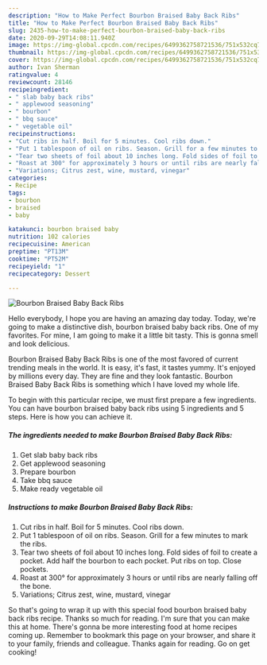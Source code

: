```yaml
---
description: "How to Make Perfect Bourbon Braised Baby Back Ribs"
title: "How to Make Perfect Bourbon Braised Baby Back Ribs"
slug: 2435-how-to-make-perfect-bourbon-braised-baby-back-ribs
date: 2020-09-29T14:08:11.940Z
image: https://img-global.cpcdn.com/recipes/6499362758721536/751x532cq70/bourbon-braised-baby-back-ribs-recipe-main-photo.jpg
thumbnail: https://img-global.cpcdn.com/recipes/6499362758721536/751x532cq70/bourbon-braised-baby-back-ribs-recipe-main-photo.jpg
cover: https://img-global.cpcdn.com/recipes/6499362758721536/751x532cq70/bourbon-braised-baby-back-ribs-recipe-main-photo.jpg
author: Ivan Sherman
ratingvalue: 4
reviewcount: 28146
recipeingredient:
- " slab baby back ribs"
- " applewood seasoning"
- " bourbon"
- " bbq sauce"
- " vegetable oil"
recipeinstructions:
- "Cut ribs in half. Boil for 5 minutes. Cool ribs down."
- "Put 1 tablespoon of oil on ribs. Season. Grill for a few minutes to mark the ribs."
- "Tear two sheets of foil about 10 inches long. Fold sides of foil to create a pocket. Add half the bourbon to each pocket. Put ribs on top. Close pockets."
- "Roast at 300° for approximately 3 hours or until ribs are nearly falling off the bone."
- "Variations; Citrus zest, wine, mustard, vinegar"
categories:
- Recipe
tags:
- bourbon
- braised
- baby

katakunci: bourbon braised baby 
nutrition: 102 calories
recipecuisine: American
preptime: "PT13M"
cooktime: "PT52M"
recipeyield: "1"
recipecategory: Dessert

---
```



![Bourbon Braised Baby Back Ribs](https://img-global.cpcdn.com/recipes/6499362758721536/751x532cq70/bourbon-braised-baby-back-ribs-recipe-main-photo.jpg)

Hello everybody, I hope you are having an amazing day today. Today, we're going to make a distinctive dish, bourbon braised baby back ribs. One of my favorites. For mine, I am going to make it a little bit tasty. This is gonna smell and look delicious.

Bourbon Braised Baby Back Ribs is one of the most favored of current trending meals in the world. It is easy, it's fast, it tastes yummy. It's enjoyed by millions every day. They are fine and they look fantastic. Bourbon Braised Baby Back Ribs is something which I have loved my whole life.




To begin with this particular recipe, we must first prepare a few ingredients. You can have bourbon braised baby back ribs using 5 ingredients and 5 steps. Here is how you can achieve it.

<!--inarticleads1-->

##### The ingredients needed to make Bourbon Braised Baby Back Ribs:

1. Get  slab baby back ribs
1. Get  applewood seasoning
1. Prepare  bourbon
1. Take  bbq sauce
1. Make ready  vegetable oil




<!--inarticleads2-->

##### Instructions to make Bourbon Braised Baby Back Ribs:

1. Cut ribs in half. Boil for 5 minutes. Cool ribs down.
1. Put 1 tablespoon of oil on ribs. Season. Grill for a few minutes to mark the ribs.
1. Tear two sheets of foil about 10 inches long. Fold sides of foil to create a pocket. Add half the bourbon to each pocket. Put ribs on top. Close pockets.
1. Roast at 300° for approximately 3 hours or until ribs are nearly falling off the bone.
1. Variations; Citrus zest, wine, mustard, vinegar




So that's going to wrap it up with this special food bourbon braised baby back ribs recipe. Thanks so much for reading. I'm sure that you can make this at home. There's gonna be more interesting food at home recipes coming up. Remember to bookmark this page on your browser, and share it to your family, friends and colleague. Thanks again for reading. Go on get cooking!
